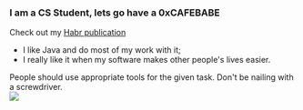 ### I am a CS Student, lets go have a 0xCAFEBABE
Check out my [Habr publication](https://habr.com/ru/users/imaginethis/publications/articles/)

*  I like Java and do most of my work with it;
*  I really like it when my software makes other people's lives easier.

People should use appropriate tools for the given task. Don't be nailing with a screwdriver.
<br>
<img src="https://froggi.es/github/8bitcow.gif"></img>

